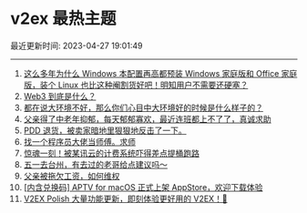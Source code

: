 # v2ex 最热主题

最近更新时间: 2023-04-27 19:01:49

--- 
1. [这么多年为什么 Windows 本配置再高都预装 Windows 家庭版和 Office 家庭版，装个 Linux 也比这种阉割货好吧！明知用户不需要还硬塞？](https://www.v2ex.com/t/935780) 
2. [Web3 到底是什么？](https://www.v2ex.com/t/935809) 
3. [都在说大环境不好，那么你们心目中大环境好的时候是什么样子的？](https://www.v2ex.com/t/935815) 
4. [父亲得了中老年抑郁，每天郁郁寡欢，最近连班都上不了了，真诚求助](https://www.v2ex.com/t/935831) 
5. [PDD 退货，被卖家暗地里狠狠地反击了一下。](https://www.v2ex.com/t/935859) 
6. [找一个程序员大佬当师傅。求师](https://www.v2ex.com/t/935872) 
7. [惊魂一刻！被某讯云的计费系统吓得差点提桶跑路](https://www.v2ex.com/t/935883) 
8. [五一去台州，有去过的老哥给点建议吗～](https://www.v2ex.com/t/935804) 
9. [父亲被拖欠工资，如何维权](https://www.v2ex.com/t/935885) 
10. [[内含兑换码] APTV for macOS 正式上架 AppStore，欢迎下载体验](https://www.v2ex.com/t/935930) 
11. [V2EX Polish 大量功能更新，即刻体验更好用的 V2EX！🥰](https://www.v2ex.com/t/935916) 
